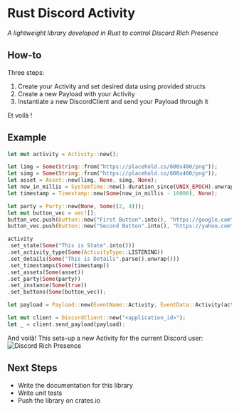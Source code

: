 # Rust Discord Activity
_A lightweight library developed in Rust to control Discord Rich Presence_

## How-to
Three steps:
1. Create your Activity and set desired data using provided structs 
2. Create a new Payload with your Activity
3. Instantiate a new DiscordClient and send your Payload through it

Et voilà !

## Example
```rust
let mut activity = Activity::new();

let limg = Some(String::from("https://placehold.co/600x400/png"));
let simg = Some(String::from("https://placehold.co/600x400/png"));
let asset = Asset::new(limg, None, simg, None);
let now_in_millis = SystemTime::now().duration_since(UNIX_EPOCH).unwrap().as_millis();
let timestamp = Timestamp::new(Some(now_in_millis - 10000), None);

let party = Party::new(None, Some((2, 4)));
let mut button_vec = vec![];
button_vec.push(Button::new("First Button".into(), "https://google.com".into()));
button_vec.push(Button::new("Second Button".into(), "https://yahoo.com".into()));

activity
.set_state(Some("This is State".into()))
.set_activity_type(Some(ActivityType::LISTENING))
.set_details(Some("This is Details".parse().unwrap()))
.set_timestamps(Some(timestamp))
.set_assets(Some(asset))
.set_party(Some(party))
.set_instance(Some(true))
.set_buttons(Some(button_vec));

let payload = Payload::new(EventName::Activity, EventData::Activity(activity));

let mut client = DiscordClient::new("<application_id>");
let _ = client.send_payload(payload);

```

And voilà! This sets-up a new Activity for the current Discord user:
![Discord Rich Presence](https://imgur.com/gf9pOen.png)

## Next Steps
- Write the documentation for this library
- Write unit tests
- Push the library on crates.io